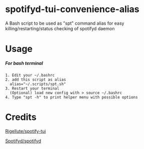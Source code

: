 # spotifyd-tui-convenience-alias
A Bash script to be used as "spt" command alias for easy killing/restarting/status checking of spotifyd daemon

# Usage
##### For bash terminal
  ```
  1. Edit your ~/.bashrc
  2. add this script as alias 
    alias="~/.scripts/spt.sh"
  3. Restart your terminal
    (Optional) load new config with > source ~/.bashrc
  4. Type "spt -h" to print helper menu with possible options
  ```

# Credits

[Rigellute/spotify-tui](https://github.com/Rigellute/spotify-tui)

[Spotifyd/spotifyd](https://github.com/Spotifyd/spotifyd)
